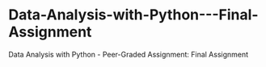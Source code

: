 # Data-Analysis-with-Python---Final-Assignment
Data Analysis with Python - Peer-Graded Assignment: Final Assignment

